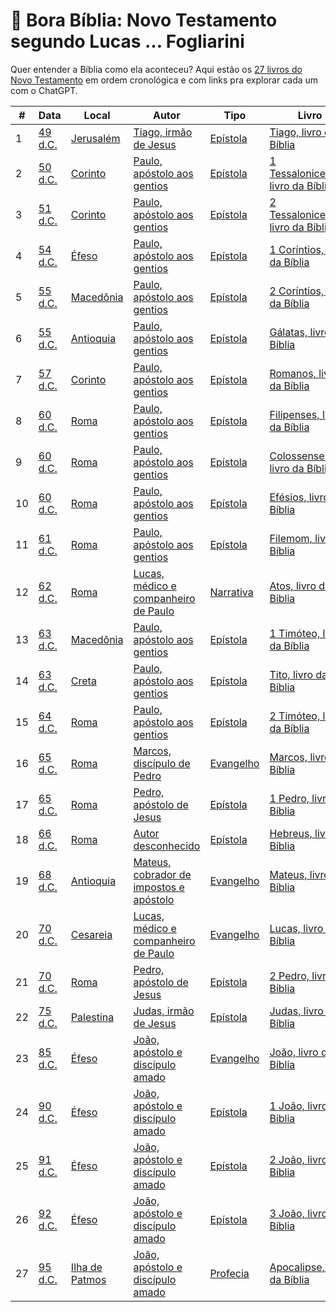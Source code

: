 # 📖 Bora Bíblia: Novo Testamento segundo Lucas ... Fogliarini

Quer entender a Bíblia como ela aconteceu? Aqui estão os [27 livros do Novo Testamento](http://chatgpt.com/?q=Por%20que%20a%20B%C3%ADblia%20tem%2027%20livros%20no%20novo%20testamento?) em ordem cronológica e com links pra explorar cada um com o ChatGPT.

| # | Data | Local | Autor | Tipo | Livro |
|---|------|-------|--------|------|--------|
| 1 | [49 d.C.](https://chatgpt.com?q=49+d.C.) | [Jerusalém](https://chatgpt.com?q=Jerusalém) | [Tiago, irmão de Jesus](https://chatgpt.com?q=Tiago,+irmão+de+Jesus) | [Epístola](https://chatgpt.com?q=Epístola) | [Tiago, livro da Bíblia](https://chatgpt.com?q=Tiago,+livro+da+Bíblia) |
| 2 | [50 d.C.](https://chatgpt.com?q=50+d.C.) | [Corinto](https://chatgpt.com?q=Corinto) | [Paulo, apóstolo aos gentios](https://chatgpt.com?q=Paulo,+apóstolo+aos+gentios) | [Epístola](https://chatgpt.com?q=Epístola) | [1 Tessalonicenses, livro da Bíblia](https://chatgpt.com?q=1+Tessalonicenses,+livro+da+Bíblia) |
| 3 | [51 d.C.](https://chatgpt.com?q=51+d.C.) | [Corinto](https://chatgpt.com?q=Corinto) | [Paulo, apóstolo aos gentios](https://chatgpt.com?q=Paulo,+apóstolo+aos+gentios) | [Epístola](https://chatgpt.com?q=Epístola) | [2 Tessalonicenses, livro da Bíblia](https://chatgpt.com?q=2+Tessalonicenses,+livro+da+Bíblia) |
| 4 | [54 d.C.](https://chatgpt.com?q=54+d.C.) | [Éfeso](https://chatgpt.com?q=Éfeso) | [Paulo, apóstolo aos gentios](https://chatgpt.com?q=Paulo,+apóstolo+aos+gentios) | [Epístola](https://chatgpt.com?q=Epístola) | [1 Coríntios, livro da Bíblia](https://chatgpt.com?q=1+Coríntios,+livro+da+Bíblia) |
| 5 | [55 d.C.](https://chatgpt.com?q=55+d.C.) | [Macedônia](https://chatgpt.com?q=Macedônia) | [Paulo, apóstolo aos gentios](https://chatgpt.com?q=Paulo,+apóstolo+aos+gentios) | [Epístola](https://chatgpt.com?q=Epístola) | [2 Coríntios, livro da Bíblia](https://chatgpt.com?q=2+Coríntios,+livro+da+Bíblia) |
| 6 | [55 d.C.](https://chatgpt.com?q=55+d.C.) | [Antioquia](https://chatgpt.com?q=Antioquia) | [Paulo, apóstolo aos gentios](https://chatgpt.com?q=Paulo,+apóstolo+aos+gentios) | [Epístola](https://chatgpt.com?q=Epístola) | [Gálatas, livro da Bíblia](https://chatgpt.com?q=Gálatas,+livro+da+Bíblia) |
| 7 | [57 d.C.](https://chatgpt.com?q=57+d.C.) | [Corinto](https://chatgpt.com?q=Corinto) | [Paulo, apóstolo aos gentios](https://chatgpt.com?q=Paulo,+apóstolo+aos+gentios) | [Epístola](https://chatgpt.com?q=Epístola) | [Romanos, livro da Bíblia](https://chatgpt.com?q=Romanos,+livro+da+Bíblia) |
| 8 | [60 d.C.](https://chatgpt.com?q=60+d.C.) | [Roma](https://chatgpt.com?q=Roma) | [Paulo, apóstolo aos gentios](https://chatgpt.com?q=Paulo,+apóstolo+aos+gentios) | [Epístola](https://chatgpt.com?q=Epístola) | [Filipenses, livro da Bíblia](https://chatgpt.com?q=Filipenses,+livro+da+Bíblia) |
| 9 | [60 d.C.](https://chatgpt.com?q=60+d.C.) | [Roma](https://chatgpt.com?q=Roma) | [Paulo, apóstolo aos gentios](https://chatgpt.com?q=Paulo,+apóstolo+aos+gentios) | [Epístola](https://chatgpt.com?q=Epístola) | [Colossenses, livro da Bíblia](https://chatgpt.com?q=Colossenses,+livro+da+Bíblia) |
| 10 | [60 d.C.](https://chatgpt.com?q=60+d.C.) | [Roma](https://chatgpt.com?q=Roma) | [Paulo, apóstolo aos gentios](https://chatgpt.com?q=Paulo,+apóstolo+aos+gentios) | [Epístola](https://chatgpt.com?q=Epístola) | [Efésios, livro da Bíblia](https://chatgpt.com?q=Efésios,+livro+da+Bíblia) |
| 11 | [61 d.C.](https://chatgpt.com?q=61+d.C.) | [Roma](https://chatgpt.com?q=Roma) | [Paulo, apóstolo aos gentios](https://chatgpt.com?q=Paulo,+apóstolo+aos+gentios) | [Epístola](https://chatgpt.com?q=Epístola) | [Filemom, livro da Bíblia](https://chatgpt.com?q=Filemom,+livro+da+Bíblia) |
| 12 | [62 d.C.](https://chatgpt.com?q=62+d.C.) | [Roma](https://chatgpt.com?q=Roma) | [Lucas, médico e companheiro de Paulo](https://chatgpt.com?q=Lucas,+médico+e+companheiro+de+Paulo) | [Narrativa](https://chatgpt.com?q=Narrativa) | [Atos, livro da Bíblia](https://chatgpt.com?q=Atos,+livro+da+Bíblia) |
| 13 | [63 d.C.](https://chatgpt.com?q=63+d.C.) | [Macedônia](https://chatgpt.com?q=Macedônia) | [Paulo, apóstolo aos gentios](https://chatgpt.com?q=Paulo,+apóstolo+aos+gentios) | [Epístola](https://chatgpt.com?q=Epístola) | [1 Timóteo, livro da Bíblia](https://chatgpt.com?q=1+Timóteo,+livro+da+Bíblia) |
| 14 | [63 d.C.](https://chatgpt.com?q=63+d.C.) | [Creta](https://chatgpt.com?q=Creta) | [Paulo, apóstolo aos gentios](https://chatgpt.com?q=Paulo,+apóstolo+aos+gentios) | [Epístola](https://chatgpt.com?q=Epístola) | [Tito, livro da Bíblia](https://chatgpt.com?q=Tito,+livro+da+Bíblia) |
| 15 | [64 d.C.](https://chatgpt.com?q=64+d.C.) | [Roma](https://chatgpt.com?q=Roma) | [Paulo, apóstolo aos gentios](https://chatgpt.com?q=Paulo,+apóstolo+aos+gentios) | [Epístola](https://chatgpt.com?q=Epístola) | [2 Timóteo, livro da Bíblia](https://chatgpt.com?q=2+Timóteo,+livro+da+Bíblia) |
| 16 | [65 d.C.](https://chatgpt.com?q=65+d.C.) | [Roma](https://chatgpt.com?q=Roma) | [Marcos, discípulo de Pedro](https://chatgpt.com?q=Marcos,+discípulo+de+Pedro) | [Evangelho](https://chatgpt.com?q=Evangelho) | [Marcos, livro da Bíblia](https://chatgpt.com?q=Marcos,+livro+da+Bíblia) |
| 17 | [65 d.C.](https://chatgpt.com?q=65+d.C.) | [Roma](https://chatgpt.com?q=Roma) | [Pedro, apóstolo de Jesus](https://chatgpt.com?q=Pedro,+apóstolo+de+Jesus) | [Epístola](https://chatgpt.com?q=Epístola) | [1 Pedro, livro da Bíblia](https://chatgpt.com?q=1+Pedro,+livro+da+Bíblia) |
| 18 | [66 d.C.](https://chatgpt.com?q=66+d.C.) | [Roma](https://chatgpt.com?q=Roma) | [Autor desconhecido](https://chatgpt.com?q=Autor+desconhecido) | [Epístola](https://chatgpt.com?q=Epístola) | [Hebreus, livro da Bíblia](https://chatgpt.com?q=Hebreus,+livro+da+Bíblia) |
| 19 | [68 d.C.](https://chatgpt.com?q=68+d.C.) | [Antioquia](https://chatgpt.com?q=Antioquia) | [Mateus, cobrador de impostos e apóstolo](https://chatgpt.com?q=Mateus,+cobrador+de+impostos+e+apóstolo) | [Evangelho](https://chatgpt.com?q=Evangelho) | [Mateus, livro da Bíblia](https://chatgpt.com?q=Mateus,+livro+da+Bíblia) |
| 20 | [70 d.C.](https://chatgpt.com?q=70+d.C.) | [Cesareia](https://chatgpt.com?q=Cesareia) | [Lucas, médico e companheiro de Paulo](https://chatgpt.com?q=Lucas,+médico+e+companheiro+de+Paulo) | [Evangelho](https://chatgpt.com?q=Evangelho) | [Lucas, livro da Bíblia](https://chatgpt.com?q=Lucas,+livro+da+Bíblia) |
| 21 | [70 d.C.](https://chatgpt.com?q=70+d.C.) | [Roma](https://chatgpt.com?q=Roma) | [Pedro, apóstolo de Jesus](https://chatgpt.com?q=Pedro,+apóstolo+de+Jesus) | [Epístola](https://chatgpt.com?q=Epístola) | [2 Pedro, livro da Bíblia](https://chatgpt.com?q=2+Pedro,+livro+da+Bíblia) |
| 22 | [75 d.C.](https://chatgpt.com?q=75+d.C.) | [Palestina](https://chatgpt.com?q=Palestina) | [Judas, irmão de Jesus](https://chatgpt.com?q=Judas,+irmão+de+Jesus) | [Epístola](https://chatgpt.com?q=Epístola) | [Judas, livro da Bíblia](https://chatgpt.com?q=Judas,+livro+da+Bíblia) |
| 23 | [85 d.C.](https://chatgpt.com?q=85+d.C.) | [Éfeso](https://chatgpt.com?q=Éfeso) | [João, apóstolo e discípulo amado](https://chatgpt.com?q=João,+apóstolo+e+discípulo+amado) | [Evangelho](https://chatgpt.com?q=Evangelho) | [João, livro da Bíblia](https://chatgpt.com?q=João,+livro+da+Bíblia) |
| 24 | [90 d.C.](https://chatgpt.com?q=90+d.C.) | [Éfeso](https://chatgpt.com?q=Éfeso) | [João, apóstolo e discípulo amado](https://chatgpt.com?q=João,+apóstolo+e+discípulo+amado) | [Epístola](https://chatgpt.com?q=Epístola) | [1 João, livro da Bíblia](https://chatgpt.com?q=1+João,+livro+da+Bíblia) |
| 25 | [91 d.C.](https://chatgpt.com?q=91+d.C.) | [Éfeso](https://chatgpt.com?q=Éfeso) | [João, apóstolo e discípulo amado](https://chatgpt.com?q=João,+apóstolo+e+discípulo+amado) | [Epístola](https://chatgpt.com?q=Epístola) | [2 João, livro da Bíblia](https://chatgpt.com?q=2+João,+livro+da+Bíblia) |
| 26 | [92 d.C.](https://chatgpt.com?q=92+d.C.) | [Éfeso](https://chatgpt.com?q=Éfeso) | [João, apóstolo e discípulo amado](https://chatgpt.com?q=João,+apóstolo+e+discípulo+amado) | [Epístola](https://chatgpt.com?q=Epístola) | [3 João, livro da Bíblia](https://chatgpt.com?q=3+João,+livro+da+Bíblia) |
| 27 | [95 d.C.](https://chatgpt.com?q=95+d.C.) | [Ilha de Patmos](https://chatgpt.com?q=Ilha+de+Patmos) | [João, apóstolo e discípulo amado](https://chatgpt.com?q=João,+apóstolo+e+discípulo+amado) | [Profecia](https://chatgpt.com?q=Profecia) | [Apocalipse, livro da Bíblia](https://chatgpt.com?q=Apocalipse,+livro+da+Bíblia) |
